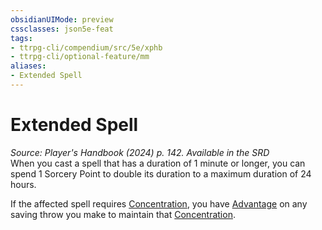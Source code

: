 ```yaml
---
obsidianUIMode: preview
cssclasses: json5e-feat
tags:
- ttrpg-cli/compendium/src/5e/xphb
- ttrpg-cli/optional-feature/mm
aliases:
- Extended Spell
---
```

# Extended Spell
*Source: Player's Handbook (2024) p. 142. Available in the <span title='Systems Reference Document (5.2)'>SRD</span>*  
When you cast a spell that has a duration of 1 minute or longer, you can spend 1 Sorcery Point to double its duration to a maximum duration of 24 hours.

If the affected spell requires [Concentration](Інструменти%20ДМ/CLI/rules/conditions.md#Concentration), you have [Advantage](Інструменти%20ДМ/CLI/rules/variant-rules/advantage-xphb.md) on any saving throw you make to maintain that [Concentration](Інструменти%20ДМ/CLI/rules/conditions.md#Concentration).